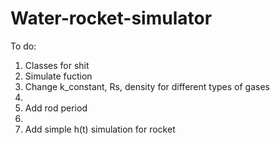 # Water-rocket-simulator

To do:
1. Classes for shit
2. Simulate fuction 
3. Change k_constant, Rs, density for different types of gases
4. 
5. Add rod period
6. 
7. Add simple h(t) simulation for rocket